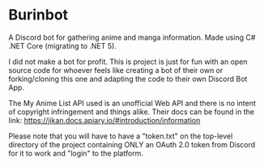 # Burinbot
A Discord bot for gathering anime and manga information. Made using C# .NET Core (migrating to .NET 5).

I did not make a bot for profit. This is project is just for fun with an open source code for whoever feels like creating a bot of their own
or forking/cloning this one and adapting the code to their own Discord Bot App.

The My Anime List API used is an unofficial Web API and there is no intent of copyright infringement and things alike. Their docs
can be found in the link:
https://jikan.docs.apiary.io/#introduction/information

Please note that you will have to have a "token.txt" on the top-level directory of the project containing ONLY an OAuth 2.0 token from Discord for it to work and "login" to the platform.
